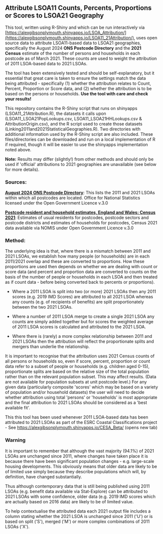 ## Attribute LSOA11 Counts, Percents, Proportions or Scores to LSOA21 Geography

This tool, written using R-Shiny and which can be run interactively via [https://alexgibsonplymouth.shinyapps.io/LSOA_Attribution/](https://alexgibsonplymouth.shinyapps.io/LSOA11_21Attribution/), uses open source data to attribute LSOA11-based data to LSOA21 geographies, specifically the August 2024 **ONS Postcode Directory** and the **2021 Census** estimate of the number of persons and households in each postcode as of March 2021. These counts are used to weight the attribution of 2011 LSOA-based data to 2021 LSOAs.

The tool has been extensively tested and should be self-explanatory, but it essential that great care is taken to ensure the settings match the data being attributed - specifically (1) whether the attribution relates to Count, Percent, Proportion or Score data, and (2) whether the attribution is to be based on the persons or households. **Use the tool with care and check your results!**

This repository contains the R-Shiny script that runs on shinyapps (LSOA11_21Attribution.R), the datasets it calls upon (LSOA11_LSOA21PopLookups.csv, LSOA11_LSOA21HHLookups.csv & AttributionOrigin.csv), and the R script used to create those datasets (Linking2011and2021StatisticalGeographies.R). Two directories with additional information used by the R-Shiny script are also included. These files/directories can be downloaded and run on a local implementation of R if required, though it will be easier to use the shinyapps implementation noted above.

**Note:** Results may differ (slightly!) from other methods and should only be used if 'official' attributions to 2021 geographies are unavailable (see below for more details).

### Sources:

**[August 2024 ONS Postcode Directory](https://geoportal.statistics.gov.uk/datasets/265778cd85754b7e97f404a1c63aea04/about)**: This lists the 2011 and 2021 LSOAs within which all postcodes are located. Office for National Statistics licensed under the Open Government Licence v.3.0

**[Postcode resident and household estimates, England and Wales: Census 2021](https://www.nomisweb.co.uk/sources/census_2021_pc)**: Estimates of usual residents for postcodes, postcode sectors and postcode districts and estimates of households for postcodes, Census 2021 data available via NOMIS under Open Government Licence v.3.0

### Method:

The underlying idea is that, where there is a mismatch between 2011 and 2021 LSOAs, we establish how many people (or households) are in each 2011/2021 overlap and these are converted to proportions. How these proportions are used then depends on whether we are dealing with count or score data (and percent and proportion data are converted to counts on the basis of the number of people or households in each LSOA and then treated as if count data - before being converted back to percents or proportions).

-    Where a 2011 LSOA is split into two (or more) 2021 LSOAs then any 2011 scores (e.g. 2019 IMD Scores) are attributed to all 2021 LSOA whereas any counts (e.g. of recipients of benefits) are split proportionately between the two 2021 LSOAs.

-    Where a number of 2011 LSOA merge to create a single 2021 LSOA any counts are simply added together but for scores the weighted average of 2011 LSOA scores is calculated and attributed to the 2021 LSOA.

-    Where there is (rarely) a more complex relationship between 2011 and 2021 LSOAs then the attribution will reflect the proportionate splits and mergers than underlie the relationship.

It is important to recognise that the attribution uses 2021 Census counts of all persons or households so, even if score, percent, proportion or count data refer to a subset of people or households (e.g. children aged 0-15), proportionate splits are based on the relative size of the total population rather than on the relevant population subset. This may affect results. (Data are not available for population subsets at unit postcode level.) For any given data (particularly composite 'scores' which may be based on a variety of population and/or household datasets) the user will need to decide whether attribution using total 'persons' or 'households' is most appropriate and the final attribution to 2021 LSOAs should be considered as a 'best available fit'.

This this tool has been used whenever 2011 LSOA-based data has been attributed to 2021 LSOAs as part of the ESRC Coastal Classifications project - See https://alexgibsonplymouth.shinyapps.io/CESA_Beta/ (opens new tab)

### Warning

It is important to remember that although the vast majority (94.1%) of 2021 LSOAs are unchanged since 2011, where changes have taken place it is because there have been significant population changes - e.g. large-scale housing developments. This obviously means that older data are likely to be of limited use simply because they describe populations which will, by definition, have changed substantially.

Thus although contemporary data that is still being published using 2011 LSOAs (e.g. benefit data available via Stat-Explore) can be attributed to 2021 LSOAs with some confidence, older data (e.g. 2019 IMD scores which are actually based on 2016 data) are likely to be of limited value.

To help contextualise the attributed data each 2021 output file includes a column stating whether the 2021 LSOA is unchanged since 2011 ('U') or is based on split ('S'), merged ('M') or more complex combinations of 2011 LSOAs ('X').
